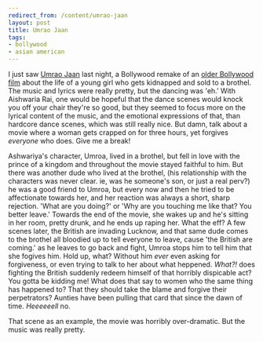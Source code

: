 ```yaml
---
redirect_from: /content/umrao-jaan
layout: post
title: Umrao Jaan
tags:
- bollywood
- asian american
---
```

I just saw [Umrao Jaan](http://www.umraojaanthefilm.com/) last night, a Bollywood remake of an [older Bollywood film](http://www.imdb.com/title/tt0083248/) about the life of a young girl who gets kidnapped and sold to a brothel. The music and lyrics were really pretty, but the dancing was 'eh.' With Aishwaria Rai, one would be hopeful that the dance scenes would knock you off your chair they're so good, but they seemed to focus more on the lyrical content of the music, and the emotional expressions of that, than hardcore dance scenes, which was still really nice. But damn, talk about a movie where a woman gets crapped on for three hours, yet forgives _everyone_ who does. Give me a break! 

Ashwariya's character, Umroa, lived in a brothel, but fell in love with the prince of a kingdom and throughout the movie stayed faithful to him. But there was another dude who lived at the brothel, (his relationship with the characters was never clear. ie, was he someone's son, or just a real perv?) he was a good friend to Umroa, but every now and then he tried to be affectionate towards her, and her reaction was always a short, sharp rejection. 'What are you doing?' or 'Why are you touching me like that? You better leave.' Towards the end of the movie, she wakes up and he's sitting in her room, pretty drunk, and he ends up raping her. What the eff? A few scenes later, the British are invading Lucknow, and that same dude comes to the brothel all bloodied up to tell everyone to leave, cause 'the British are coming.' as he leaves to go back and fight, Umroa stops him to tell him that she fogives him. Hold up, what? Without him _ever_ even asking for forgiveness, or even trying to talk to her about what heppened. _What?!_ does fighting the British suddenly redeem himself of that horribly dispicable act? You gotta be kidding me! What does that say to women who the same thing has happened to? That they should take the blame and forgive their perpetrators? Aunties have been pulling that card that since the dawn of time. _Heeeeeell_ no.

That scene as an example, the movie was horribly over-dramatic. But the music was really pretty.


